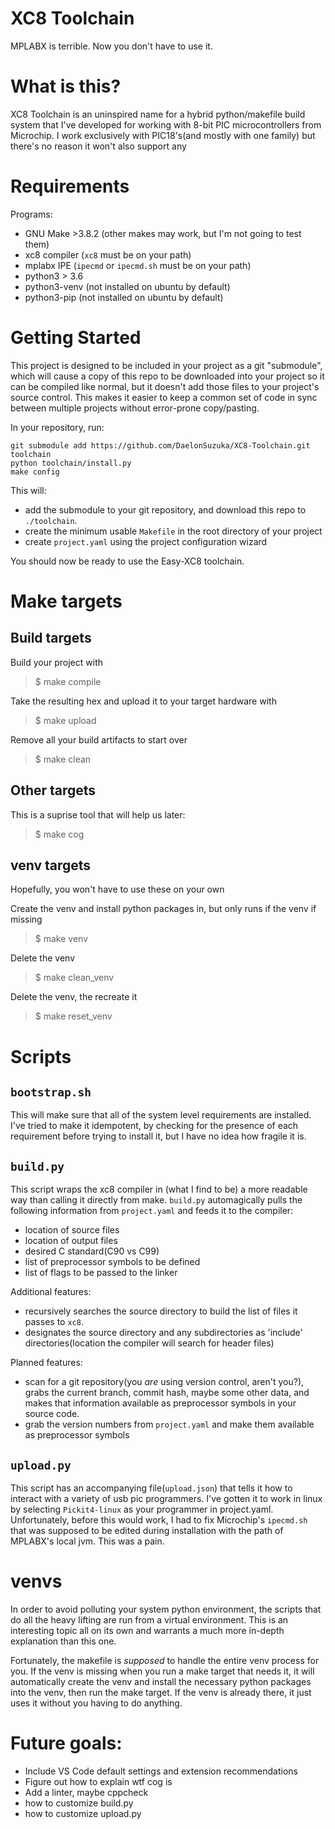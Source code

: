 # XC8 Toolchain
MPLABX is terrible. Now you don't have to use it.

# What is this?
XC8 Toolchain is an uninspired name for a hybrid python/makefile build system that I've developed for working with 8-bit PIC microcontrollers from Microchip. I work exclusively with PIC18's(and mostly with one family) but there's no reason it won't also support any


# Requirements
Programs:

- GNU Make >3.8.2 (other makes may work, but I'm not going to test them)
- xc8 compiler (`xc8` must be on your path)
- mplabx IPE (`ipecmd` or `ipecmd.sh` must be on your path)
- python3 > 3.6
- python3-venv (not installed on ubuntu by default)
- python3-pip (not installed on ubuntu by default)

# Getting Started

This project is designed to be included in your project as a git "submodule", which will cause a copy of this repo to be downloaded into your project so it can be compiled like normal, but it doesn't add those files to your project's source control. This makes it easier to keep a common set of code in sync between multiple projects without error-prone copy/pasting.

In your repository, run:

```
git submodule add https://github.com/DaelonSuzuka/XC8-Toolchain.git toolchain
python toolchain/install.py
make config
```

This will:
 - add the submodule to your git repository, and download this repo to `./toolchain`. 
 - create the minimum usable `Makefile` in the root directory of your project
 - create `project.yaml` using the project configuration wizard

You should now be ready to use the Easy-XC8 toolchain.

# Make targets

## Build targets

Build your project with
> $ make compile

Take the resulting hex and upload it to your target hardware with
> $ make upload

Remove all your build artifacts to start over
> $ make clean 

## Other targets

This is a suprise tool that will help us later:
> $ make cog 

## venv targets

Hopefully, you won't have to use these on your own

Create the venv and install python packages in, but only runs if the venv if missing
> $ make venv

Delete the venv
> $ make clean_venv

Delete the venv, the recreate it
> $ make reset_venv


# Scripts 

## `bootstrap.sh` 

This will make sure that all of the system level requirements are installed. I've tried to make it idempotent, by checking for the presence of each requirement before trying to install it, but I have no idea how fragile it is.

## `build.py`

This script wraps the xc8 compiler in (what I find to be) a more readable way than calling it directly from make. `build.py` automagically pulls the following information from `project.yaml` and feeds it to the compiler:

- location of source files
- location of output files
- desired C standard(C90 vs C99)
- list of preprocessor symbols to be defined
- list of flags to be passed to the linker

Additional features:

- recursively searches the source directory to build the list of files it passes to `xc8`. 
- designates the source directory and any subdirectories as 'include' directories(location the compiler will search for header files)

Planned features:

- scan for a git repository(you _are_ using version control, aren't you?), grabs the current branch, commit hash, maybe some other data, and makes that information available as preprocessor symbols in your source code.
- grab the version numbers from `project.yaml` and make them available as preprocessor symbols

## `upload.py`

This script has an accompanying file(`upload.json`) that tells it how to interact with a variety of usb pic programmers. I've gotten it to work in linux by selecting `Pickit4-linux` as your programmer in project.yaml. Unfortunately, before this would work, I had to fix Microchip's `ipecmd.sh` that was supposed to be edited during installation with the path of MPLABX's local jvm. This was a pain.


# venvs

In order to avoid polluting your system python environment, the scripts that do all the heavy lifting are run from a
virtual environment. This is an interesting topic all on its own and warrants a much more in-depth explanation than this one. 

Fortunately, the makefile is _supposed_ to handle the entire venv process for you. If the venv is missing when you run a make target that needs it, it will automatically create the venv and install the necessary python packages into the venv, then run the make target. If the venv is already there, it just uses it without you having to do anything.

# Future goals:

- Include VS Code default settings and extension recommendations
- Figure out how to explain wtf cog is
- Add a linter, maybe cppcheck
- how to customize build.py
- how to customize upload.py